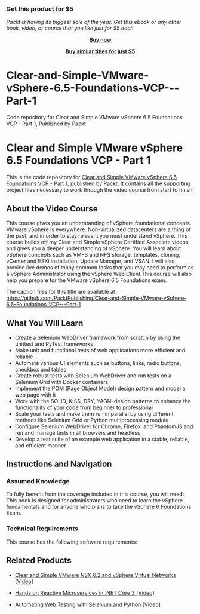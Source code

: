 
### Get this product for $5

<i>Packt is having its biggest sale of the year. Get this eBook or any other book, video, or course that you like just for $5 each</i>


<b><p align='center'>[Buy now](https://packt.link/9781789951783)</p></b>


<b><p align='center'>[Buy similar titles for just $5](https://subscription.packtpub.com/search)</p></b>


# Clear-and-Simple-VMware-vSphere-6.5-Foundations-VCP---Part-1
Code repository for Clear and Simple VMware vSphere 6.5 Foundations VCP - Part 1, Published by Packt
# Clear and Simple VMware vSphere 6.5 Foundations VCP - Part 1
This is the code repository for [Clear and Simple VMware vSphere 6.5 Foundations VCP - Part 1](https://www.packtpub.com/web-development/automating-web-testing-selenium-and-python-video?utm_source=github&utm_medium=repository&utm_campaign=9781789614473), published by [Packt](https://www.packtpub.com/?utm_source=github). It contains all the supporting project files necessary to work through the video course from start to finish.
## About the Video Course
This course gives you an understanding of vSphere foundational concepts. VMware vSphere is everywhere. Non-virtualized datacenters are a thing of the past, and in order to stay relevant you must understand vSphere. This course builds off my Clear and Simple vSphere Certified Associate videos, and gives you a deeper understanding of vSphere. You will learn about vSphere concepts such as VMFS and NFS storage, templates, cloning, vCenter and ESXi installation, Update Manager, and VSAN. I will also provide live demos of many common tasks that you may need to perform as a vSphere Administrator using the vSphere Web Client.This course will also help you prepare for the VMware vSphere 6.5 Foundations exam. 

The caption files for this title are available at https://github.com/PacktPublishing/Clear-and-Simple-VMware-vSphere-6.5-Foundations-VCP---Part-1

<H2>What You Will Learn</H2>
<DIV class=book-info-will-learn-text>
<UL>
<LI>Create a Selenium WebDriver framework from scratch by using the unittest and PyTest frameworks 
<LI>Make unit and functional tests of web applications more efficient and reliable 
<LI>Automate various UI elements such as buttons, links, radio buttons, checkbox and tables 
<LI>Create robust tests with Selenium WebDriver and run tests on a Selenium Grid with Docker containers 
<LI>Implement the POM (Page Object Model) design pattern and model a web page with it 
<LI>Work with the SOLID, KISS, DRY, YAGNI design patterns to enhance the functionality of your code from beginner to professional 
<LI>Scale your tests and make them run in parallel by using different methods like Selenium Grid or Python multiprocessing module 
<LI>Configure Selenium WebDriver for Chrome, Firefox, and PhantomJS and run and manage tests in all browsers and headless 
<LI>Develop a test suite of an example web application in a stable, reliable, and efficient manner </LI></UL></DIV>

## Instructions and Navigation
### Assumed Knowledge
To fully benefit from the coverage included in this course, you will need:<br/>
This book is designed for administrators who need to learn the vSphere fundamentals and for anyone who plans to take the vSphere 6 Foundations Exam.
### Technical Requirements
This course has the following software requirements:<br/>
   

## Related Products
* [Clear and Simple VMware NSX 6.2 and vSphere Virtual Networks [Video]](https://www.packtpub.com/web-development/automating-web-testing-selenium-and-python-video?utm_source=github&utm_medium=repository&utm_campaign=9781789614473)

* [Hands on Reactive Microservices in .NET Core 3 [Video]](https://www.packtpub.com/web-development/automating-web-testing-selenium-and-python-video?utm_source=github&utm_medium=repository&utm_campaign=9781789614473)

* [Automating Web Testing with Selenium and Python [Video]](https://www.packtpub.com/web-development/automating-web-testing-selenium-and-python-video?utm_source=github&utm_medium=repository&utm_campaign=9781789614473)

